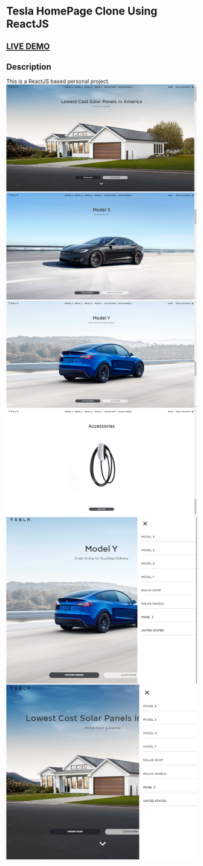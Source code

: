 # Tesla HomePage Clone Using ReactJS

## <a href="https://denver44.github.io/Tesla-Homepage-Reactjs/" target="_blank">LIVE DEMO</a>

## Description

This is a ReactJS based personal project.
![ReactJs App](https://raw.githubusercontent.com/DurgeshRai04/Tesla-Homepage-Reactjs/main/Images/Screenshot%20(59).png)
![ReactJs App](https://raw.githubusercontent.com/DurgeshRai04/Tesla-Homepage-Reactjs/main/Images/Screenshot%20(60).png)
![ReactJs App](https://raw.githubusercontent.com/DurgeshRai04/Tesla-Homepage-Reactjs/main/Images/Screenshot%20(61).png)
![ReactJs App](https://raw.githubusercontent.com/DurgeshRai04/Tesla-Homepage-Reactjs/main/Images/Screenshot%20(62).png)
![ReactJs App](https://raw.githubusercontent.com/DurgeshRai04/Tesla-Homepage-Reactjs/main/Images/Screenshot%20(66).png)
![ReactJs App](https://raw.githubusercontent.com/DurgeshRai04/Tesla-Homepage-Reactjs/main/Images/Screenshot%20(67).png)
